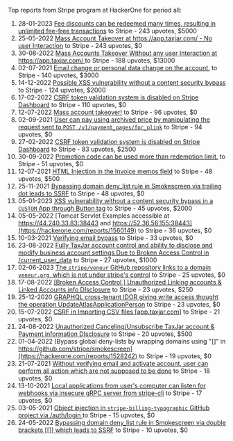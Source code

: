 Top reports from Stripe program at HackerOne for period all:

1. 28-01-2023 [Fee discounts can be redeemed many times, resulting in unlimited fee-free transactions](https://hackerone.com/reports/1849626) to Stripe - 243 upvotes, $5000
2. 25-05-2022 [Mass Account Takeover at https://app.taxjar.com/ - No user Interaction](https://hackerone.com/reports/1581240) to Stripe - 243 upvotes, $0
3. 30-08-2022 [Mass Accounts Takeover Without any user Interaction  at https://app.taxjar.com/ ](https://hackerone.com/reports/1685970) to Stripe - 188 upvotes, $13000
4. 02-07-2021 [Email change or personal data change on the account.](https://hackerone.com/reports/1250037) to Stripe - 140 upvotes, $3000
5. 14-12-2022 [Possible XSS vulnerability without a content security bypass](https://hackerone.com/reports/1804177) to Stripe - 124 upvotes, $2000
6. 17-02-2022 [CSRF token validation system is disabled on Stripe Dashboard](https://hackerone.com/reports/1483327) to Stripe - 110 upvotes, $0
7. 12-07-2022 [Mass account takeover!](https://hackerone.com/reports/1634165) to Stripe - 96 upvotes, $0
8. 02-09-2021 [User can pay using archived price by manipulating the request sent to `POST /v1/payment_pages/for_plink`](https://hackerone.com/reports/1328278) to Stripe - 94 upvotes, $0
9. 27-02-2022 [CSRF token validation system is disabled on Stripe Dashboard](https://hackerone.com/reports/1493437) to Stripe - 83 upvotes, $2500
10. 30-09-2022 [Promotion code can be used more than redemption limit.](https://hackerone.com/reports/1717650) to Stripe - 51 upvotes, $0
11. 12-07-2021 [HTML Injection in the Invoice memos field](https://hackerone.com/reports/1257767) to Stripe - 48 upvotes, $500
12. 25-11-2021 [Bypassing domain deny_list rule in Smokescreen via trailing dot leads to SSRF](https://hackerone.com/reports/1410214) to Stripe - 48 upvotes, $0
13. 05-01-2023 [XSS vulnerability without a content security bypass in a `CUSTOM` App through Button tag](https://hackerone.com/reports/1823216) to Stripe - 45 upvotes, $2000
14. 05-05-2022 [Tomcat Servlet Examples accessible at https://44.240.33.83:38443 and https://52.36.56.155:38443](https://hackerone.com/reports/1560149) to Stripe - 36 upvotes, $0
15. 10-03-2021 [Verifying email bypass](https://hackerone.com/reports/1121896) to Stripe - 33 upvotes, $0
16. 23-08-2022 [Fully TaxJar account control and ability to disclose and modify business account settings Due to Broken Access Control in /current_user_data](https://hackerone.com/reports/1677541) to Stripe - 27 upvotes, $1000
17. 02-06-2023 [The `stripe/veneur` GitHub repository links to a domain `veneur.org`, which is not under stripe's control](https://hackerone.com/reports/2011298) to Stripe - 25 upvotes, $0
18. 17-08-2022 [[Broken Access Control ] Unauthorized Linking accounts & Linked Accounts info DIsclosure](https://hackerone.com/reports/1672614) to Stripe - 23 upvotes, $250
19. 25-12-2020 [GRAPHQL cross-tenant IDOR giving write access thought the operation UpdateAtlasApplicationPerson](https://hackerone.com/reports/1066203) to Stripe - 23 upvotes, $0
20. 15-07-2022 [CSRF in Importing CSV files [app.taxjar.com]](https://hackerone.com/reports/1637761) to Stripe - 21 upvotes, $0
21. 24-08-2022 [Unauthorized Canceling/Unsubscribe TaxJar account & Payment information DIsclosure](https://hackerone.com/reports/1679124) to Stripe - 20 upvotes, $500
22. 01-04-2022 [Bypass global deny-lists by wrapping domains using "[]" in https://github.com/stripe/smokescreen](https://hackerone.com/reports/1528242) to Stripe - 19 upvotes, $0
23. 21-07-2021 [Without verifying email and activate account, user can perform all action which are not supposed to be done](https://hackerone.com/reports/1272305) to Stripe - 18 upvotes, $0
24. 13-10-2021 [Local applications from user's computer can listen for webhooks via insecure gRPC server from stripe-cli](https://hackerone.com/reports/1369191) to Stripe - 17 upvotes, $0
25. 03-05-2021 [Object injection in `stripe-billing-typographic` GitHub project via /auth/login ](https://hackerone.com/reports/1183335) to Stripe - 15 upvotes, $0
26. 24-05-2022 [Bypassing domain deny_list rule in Smokescreen via double brackets [[]] which leads to SSRF](https://hackerone.com/reports/1580495) to Stripe - 10 upvotes, $0

